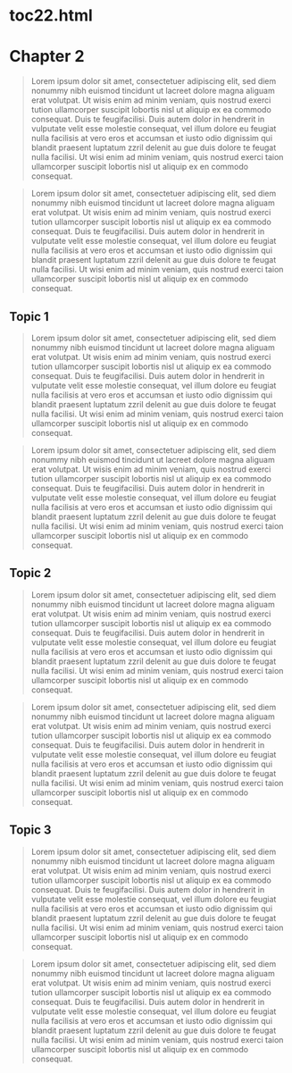 # toc22.html
<html>
<head>
<title>Linking Sample - Chapter 2</title>
</head>
<body>
<h1>Chapter 2</h1>
	
<blockquote>Lorem ipsum dolor sit amet, consectetuer adipiscing elit, sed diem nonummy nibh euismod tincidunt ut lacreet dolore magna aliguam erat volutpat. Ut wisis enim ad minim veniam, quis nostrud exerci tution ullamcorper suscipit lobortis nisl ut aliquip ex ea commodo    consequat. Duis te feugifacilisi. Duis autem dolor in hendrerit in vulputate velit esse molestie consequat, vel illum dolore eu feugiat nulla facilisis at vero eros et accumsan et iusto odio dignissim qui blandit praesent luptatum zzril delenit au gue duis dolore te feugat nulla facilisi. Ut wisi enim ad minim veniam, quis nostrud exerci taion ullamcorper suscipit lobortis nisl ut aliquip ex en commodo consequat.</blockquote>
				
<blockquote>Lorem ipsum dolor sit amet, consectetuer adipiscing elit, sed diem nonummy nibh euismod tincidunt ut lacreet dolore magna aliguam erat volutpat. Ut wisis enim ad minim veniam, quis nostrud exerci tution ullamcorper suscipit lobortis nisl ut aliquip ex ea commodo    consequat. Duis te feugifacilisi. Duis autem dolor in hendrerit in vulputate velit esse molestie consequat, vel illum dolore eu feugiat nulla facilisis at vero eros et accumsan et iusto odio dignissim qui blandit praesent luptatum zzril delenit au gue duis dolore te feugat nulla facilisi. Ut wisi enim ad minim veniam, quis nostrud exerci taion ullamcorper suscipit lobortis nisl ut aliquip ex en commodo consequat.</blockquote>

<h2>Topic 1</h2>		
<blockquote>Lorem ipsum dolor sit amet, consectetuer adipiscing elit, sed diem nonummy nibh euismod tincidunt ut lacreet dolore magna aliguam erat volutpat. Ut wisis enim ad minim veniam, quis nostrud exerci tution ullamcorper suscipit lobortis nisl ut aliquip ex ea commodo    consequat. Duis te feugifacilisi. Duis autem dolor in hendrerit in vulputate velit esse molestie consequat, vel illum dolore eu feugiat nulla facilisis at vero eros et accumsan et iusto odio dignissim qui blandit praesent luptatum zzril delenit au gue duis dolore te feugat nulla facilisi. Ut wisi enim ad minim veniam, quis nostrud exerci taion ullamcorper suscipit lobortis nisl ut aliquip ex en commodo consequat.</blockquote>

			
<blockquote>Lorem ipsum dolor sit amet, consectetuer adipiscing elit, sed diem nonummy nibh euismod tincidunt ut lacreet dolore magna aliguam erat volutpat. Ut wisis enim ad minim veniam, quis nostrud exerci tution ullamcorper suscipit lobortis nisl ut aliquip ex ea commodo    consequat. Duis te feugifacilisi. Duis autem dolor in hendrerit in vulputate velit esse molestie consequat, vel illum dolore eu feugiat nulla facilisis at vero eros et accumsan et iusto odio dignissim qui blandit praesent luptatum zzril delenit au gue duis dolore te feugat nulla facilisi. Ut wisi enim ad minim veniam, quis nostrud exerci taion ullamcorper suscipit lobortis nisl ut aliquip ex en commodo consequat.</blockquote>

<h2>Topic 2</h2>		

<blockquote>Lorem ipsum dolor sit amet, consectetuer adipiscing elit, sed diem nonummy nibh euismod tincidunt ut lacreet dolore magna aliguam erat volutpat. Ut wisis enim ad minim veniam, quis nostrud exerci tution ullamcorper suscipit lobortis nisl ut aliquip ex ea commodo    consequat. Duis te feugifacilisi. Duis autem dolor in hendrerit in vulputate velit esse molestie consequat, vel illum dolore eu feugiat nulla facilisis at vero eros et accumsan et iusto odio dignissim qui blandit praesent luptatum zzril delenit au gue duis dolore te feugat nulla facilisi. Ut wisi enim ad minim veniam, quis nostrud exerci taion ullamcorper suscipit lobortis nisl ut aliquip ex en commodo consequat.</blockquote>
				
<blockquote>Lorem ipsum dolor sit amet, consectetuer adipiscing elit, sed diem nonummy nibh euismod tincidunt ut lacreet dolore magna aliguam erat volutpat. Ut wisis enim ad minim veniam, quis nostrud exerci tution ullamcorper suscipit lobortis nisl ut aliquip ex ea commodo    consequat. Duis te feugifacilisi. Duis autem dolor in hendrerit in vulputate velit esse molestie consequat, vel illum dolore eu feugiat nulla facilisis at vero eros et accumsan et iusto odio dignissim qui blandit praesent luptatum zzril delenit au gue duis dolore te feugat nulla facilisi. Ut wisi enim ad minim veniam, quis nostrud exerci taion ullamcorper suscipit lobortis nisl ut aliquip ex en commodo consequat.</blockquote>

<h2>Topic 3</h2>		

<blockquote>Lorem ipsum dolor sit amet, consectetuer adipiscing elit, sed diem nonummy nibh euismod tincidunt ut lacreet dolore magna aliguam erat volutpat. Ut wisis enim ad minim veniam, quis nostrud exerci tution ullamcorper suscipit lobortis nisl ut aliquip ex ea commodo    consequat. Duis te feugifacilisi. Duis autem dolor in hendrerit in vulputate velit esse molestie consequat, vel illum dolore eu feugiat nulla facilisis at vero eros et accumsan et iusto odio dignissim qui blandit praesent luptatum zzril delenit au gue duis dolore te feugat nulla facilisi. Ut wisi enim ad minim veniam, quis nostrud exerci taion ullamcorper suscipit lobortis nisl ut aliquip ex en commodo consequat.</blockquote>
				
<blockquote>Lorem ipsum dolor sit amet, consectetuer adipiscing elit, sed diem nonummy nibh euismod tincidunt ut lacreet dolore magna aliguam erat volutpat. Ut wisis enim ad minim veniam, quis nostrud exerci tution ullamcorper suscipit lobortis nisl ut aliquip ex ea commodo    consequat. Duis te feugifacilisi. Duis autem dolor in hendrerit in vulputate velit esse molestie consequat, vel illum dolore eu feugiat nulla facilisis at vero eros et accumsan et iusto odio dignissim qui blandit praesent luptatum zzril delenit au gue duis dolore te feugat nulla facilisi. Ut wisi enim ad minim veniam, quis nostrud exerci taion ullamcorper suscipit lobortis nisl ut aliquip ex en commodo consequat.</blockquote>


				
</body>
</html> 
